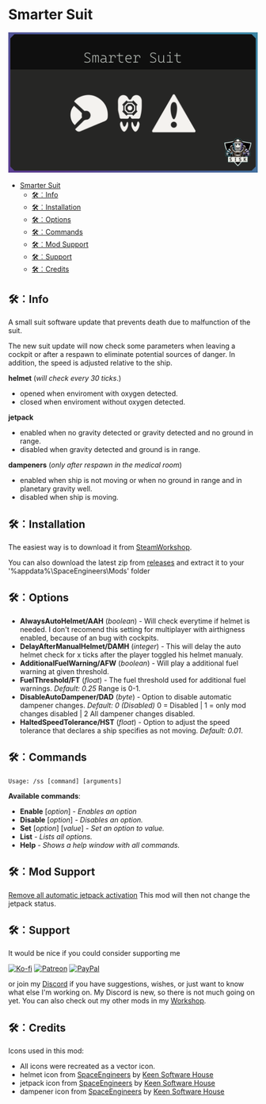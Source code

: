 # Smarter Suit
![SmarterSuit](./Mod/thumb.png)

- [Smarter Suit](#smarter-suit)
  - [🛠︰Info](#info)
  - [🛠︰Installation](#installation)
  - [🛠︰Options](#options)
  - [🛠︰Commands](#commands)
  - [🛠︰Mod Support](#mod-support)
  - [🛠︰Support](#support)
  - [🛠︰Credits](#credits)

## 🛠︰Info

A small suit software update that prevents death due to malfunction of the suit.

The new suit update will now check some parameters when leaving a cockpit or after a respawn to eliminate potential sources of danger.
In addition, the speed is adjusted relative to the ship.

**helmet** (*will check every 30 ticks*.) 
* opened when enviroment with oxygen detected.
* closed when enviroment without oxygen detected.

**jetpack**
* enabled when no gravity detected or gravity detected and no ground in range.
* disabled when gravity detected and ground is in range.

**dampeners** (*only after respawn in the medical room*)
* enabled when ship is not moving or when no ground in range and in planetary gravity well.
* disabled when ship is moving.

## 🛠︰Installation

The easiest way is to download it from [SteamWorkshop](https://steamcommunity.com/sharedfiles/filedetails/?id=1516827689).

You can also download the latest zip from [releases](https://github.com/SiskSjet/SmarterSuit/releases) and extract it to your '%appdata%\SpaceEngineers\Mods' folder

## 🛠︰Options

* **AlwaysAutoHelmet/AAH** (*boolean*) - Will check everytime if helmet is needed. I don't recomend this setting for multiplayer with airthigness enabled, because of an bug with cockpits.
* **DelayAfterManualHelmet/DAMH** (*integer*) - This will delay the auto helmet check for x ticks after the player toggled his helmet manualy.
* **AdditionalFuelWarning/AFW** (*boolean*) - Will play a additional fuel warning at given threshold.
* **FuelThreshold/FT** (*float*) - The fuel threshold used for additional fuel warnings. *Default: 0.25* Range is 0-1.
* **DisableAutoDampener/DAD** (*byte*) - Option to disable automatic dampener changes. *Default: 0 (Disabled)* 0 = Disabled | 1 = only mod changes disabled | 2 All dampener changes disabled.
* **HaltedSpeedTolerance/HST** (*float*) - Option to adjust the speed tolerance that declares a ship specifies as not moving. *Default: 0.01*.

## 🛠︰Commands

`Usage: /ss [command] [arguments]`

**Available commands**:
* **Enable** [*option*] *- Enables an option*
* **Disable** [*option*] *- Disables an option.*
* **Set** [*option*] [*value*] *- Set an option to value.*
* **List** *- Lists all options.*
* **Help** *- Shows a help window with all commands.*

## 🛠︰Mod Support

[Remove all automatic jetpack activation](https://steamcommunity.com/sharedfiles/filedetails/?id=782845808) This mod will then not change the jetpack status.

## 🛠︰Support

It would be nice if you could consider supporting me 

[![Ko-fi](https://steamuserimages-a.akamaihd.net/ugc/2287333413738438809/074D2B10C793252F866EEB91EC748E0E8B3C3210/?imw=64&imh=64&ima=fit&impolicy=Letterbox&letterbox=false)](https://ko-fi.com/sisksjet) [![Patreon](https://steamuserimages-a.akamaihd.net/ugc/2287333413738613768/8FE59EC78463E3EFA52D59347D83D3C9838BF6E6/?imw=64&imh=64&ima=fit&impolicy=Letterbox&letterbox=false)](https://patreon.com/sisk) [![PayPal](https://steamuserimages-a.akamaihd.net/ugc/2287333413738619680/36B89C41163487AD5BFB13B2C673E0F153171D29/?imw=64&imh=64&ima=fit&impolicy=Letterbox&letterbox=true)](https://paypal.me/sisksjet)

or join my [Discord](https://discord.gg/2s22YCqSFg) if you have suggestions, wishes, or just want to know what else I'm working on. My Discord is new, so there is not much going on yet.
You can also check out my other mods in my [Workshop](https://steamcommunity.com/id/sisksjet/myworkshopfiles/?appid=244850).


## 🛠︰Credits

Icons used in this mod:
* All icons were recreated as a vector icon.
* helmet icon from [SpaceEngineers](https://www.spaceengineersgame.com) by [Keen Software House](https://www.keenswh.com)
* jetpack icon from [SpaceEngineers](https://www.spaceengineersgame.com) by [Keen Software House](https://www.keenswh.com)
* dampener icon from [SpaceEngineers](https://www.spaceengineersgame.com) by [Keen Software House](https://www.keenswh.com)
  
